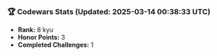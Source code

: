 ### 🏆 Codewars Stats (Updated: 2025-03-14 00:38:33 UTC)

- **Rank:** 8 kyu
- **Honor Points:** 3
- **Completed Challenges:** 1

